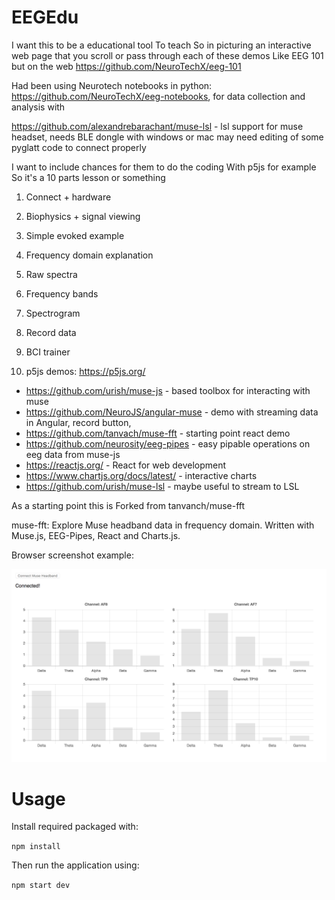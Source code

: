 # EEGEdu

I want this to be a educational tool
To teach
So in picturing an interactive web page that you scroll or pass through each of these demos
Like EEG 101 but on the web
https://github.com/NeuroTechX/eeg-101

Had been using Neurotech notebooks in python:
https://github.com/NeuroTechX/eeg-notebooks, for data collection and analysis with

https://github.com/alexandrebarachant/muse-lsl - lsl support for muse headset, needs BLE dongle with windows or mac
may need editing of some pyglatt code to connect properly


I want to include chances for them to do the coding
With p5js for example
So it's a 10 parts lesson or something

1. Connect + hardware
2. Biophysics + signal viewing
3. Simple evoked example
4. Frequency domain explanation
5. Raw spectra
6. Frequency bands
7. Spectrogram
8. Record data
9. BCI trainer

10. p5js demos: https://p5js.org/


* https://github.com/urish/muse-js - based toolbox for interacting with muse 
* https://github.com/NeuroJS/angular-muse - demo with streaming data in Angular, record button, 
* https://github.com/tanvach/muse-fft  - starting point react demo
* https://github.com/neurosity/eeg-pipes - easy pipable operations on eeg data from muse-js
* https://reactjs.org/  - React for web development
* https://www.chartjs.org/docs/latest/ - interactive charts
* https://github.com/urish/muse-lsl  - maybe useful to stream to LSL


As a starting point this is Forked from tanvanch/muse-fft

muse-fft: Explore Muse headband data in frequency domain. Written with Muse.js, EEG-Pipes, React and Charts.js.

Browser screenshot example:

![Screen Shot](screen.png)

# Usage

Install required packaged with:

```npm install```

Then run the application using:

```npm start dev```
